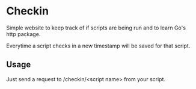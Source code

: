 # Checkin
Simple website to keep track of if scripts are being run and to learn Go's http package.

Everytime a script checks in a new timestamp will be saved for that script.
## Usage
Just send a request to /checkin/\<script name\> from your script.

